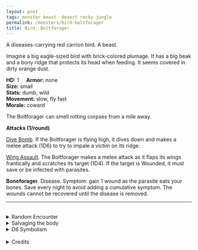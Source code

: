 ```yaml
---
layout: post
tags: monster beast  desert rocky jungle
permalink: /monsters/bird-boltforager
title: Bird, Boltforager
---
```


A diseases-carrying red carrion bird. A beast.

Imagine a big eagle-sized bird with brick-colored plumage. It has a big beak and a bony ridge that protects its head when feeding. It seems covered in dirty orange dust.

**HD:** 1  &nbsp; &nbsp;  **Armor:** none <br>
**Size:** small <br>
**Stats:** dumb, wild <br>
**Movement:** slow, fly fast <br>
**Morale:** coward <br>

The Boltforager can smell rotting corpses from a mile away.

**Attacks (1/round)**

<ins>Dive Bomb</ins>. If the Boltforager is flying high, it dives down and makes a melee attack (1D6) to try to impale a victim on its ridge.

<ins>Wing Assault</ins>. The Boltforager makes a melee attack as it flaps its wings frantically and scratches its target (1D4). If the target is Wounded, it must save or be infected with parasites.

<span class="alchemy">**Boneforager**. Disease. Symptom: gain 1 wound as the parasite eats your bones. Save every night to avoid adding a cumulative symptom. The wounds cannot be recovered until the disease is removed.</span>
<br>

---

<br> 

<details markdown="1">
<summary>Random Encounter</summary>

1. **Monster:** 2D6 boltforagers.
1. **Lair:** Worm-infested nests full of rotting bones and eggshells. <br>	&nbsp; OR <br>	**Omen:** A deep, parrot-like scream.
1. **Spoor:** A bloated, gassy carcass. Obliviously infected.
1. **Tracks:** The caracteristic scream of the boltforager. At dawn or dusk.
1. **Trace:** Strange orange worms infesting a vermin's dead body.
1. **Trace:** Very loud bird screams at dawn and dusk.
</details>

<details markdown="1">
<summary>Salvaging the body</summary>

The boltforager's beak and bony ridge make a solid, easy to carve material. The dust covering it is full of worm eggs and can be of interest to those interested in biological warfare. Its meat is edible, but must be thoroughly cleansed of the parasites.
</details>

<details markdown="1">
<summary>D6 Symbolism</summary>
In local cultures the boltforager is a symbol of ...

1. Diseases
1. Sunset
1. Morning
1. Death
1. Digestion
1. Sacred 
</details>

<br>

<details markdown="1">
<summary>Credits</summary>
Boltforagers are a creation of [Jacob Hurst, Evan Peterson, and Donnie Garcia](https://shop.swordfishislands.com/) found in [Hot Springs Island](https://shop.swordfishislands.com/the-dark-of-hot-springs-island/). The creatures are not statted in the book, so I made my own version. — SaltyGoo
</details>
